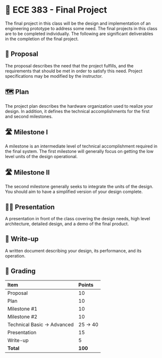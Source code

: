 # 🚀 ECE 383 - Final Project

The final project in this class will be the design and implementation of an engineering prototype to address some need. The final projects in this class are to be completed individually. The following are significant deliverables in the completion of the final project. 

## 📝 Proposal

The proposal describes the need that the project fulfills, and the requirements that should be met in order to satisfy this need. Project specifications may be modified by the instructor.

## 🗺️ Plan

The project plan describes the hardware organization used to realize your design. In addition, it defines the technical accomplishments for the first and second milestones.

## 🛣️ Milestone I

A milestone is an intermediate level of technical accomplishment required in the final system. The first milestone will generally focus on getting the low level units of the design operational.

## 🛣️ Milestone II

The second milestone generally seeks to integrate the units of the design. You should aim to have a simplified version of your design complete.

## 	🧑‍🏫 Presentation

A presentation in front of the class covering the design needs, high level architecture, detailed design, and a demo of the final product.

## 📄 Write-up

A written document describing your design, its performance, and its operation.

## 💯 Grading

| Item | Points |
|:-----|:-------|
| Proposal | 10 |
| Plan | 10 |
| Milestone #1 | 10 |
| Milestone #2 | 10 |
| Technical Basic -> Advanced | 25 -> 40 |
| Presentation | 15 |
| Write-up | 5 |
| **Total** | **100** |

